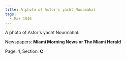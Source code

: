 ```yaml
---  
title: A photo of Astor's yacht Nourmahal  
tags:  
  - Mar 1940  
---  
```

  
A photo of Astor's yacht Nourmahal.  
  
Newspapers: **Miami Morning News or The Miami Herald**  
  
Page: **1**, Section: **C** 

